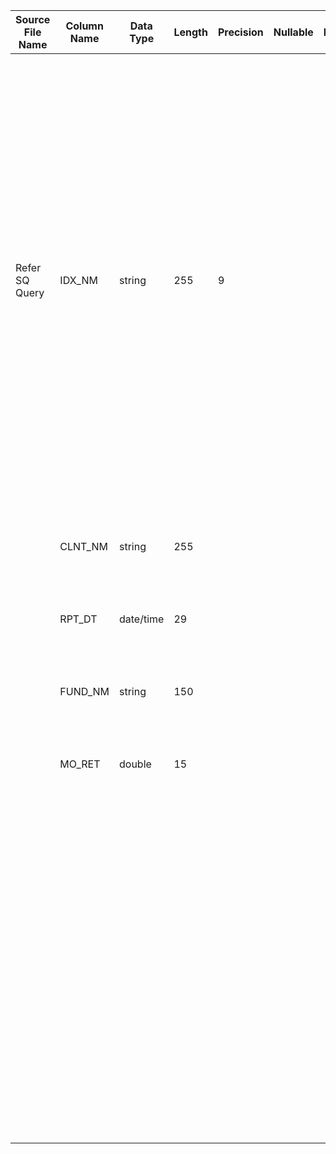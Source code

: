 |	Source File Name	|	Column Name	|	Data Type	|	Length	|	Precision	|	Nullable	|	PK	|	BK	|		|		|		|		|	Target Table Name	|	Column Name	|	Data Type	|	Length	|	Nullable	|	PK	|
|	---	|	---	|	---	|	---	|	---	|	---	|	---	|	---	|	---	|	---	|	---	|	---	|	---	|	---	|	---	|	---	|	---	|	---	|
|	Refer SQ Query	|	IDX_NM	|	string	|	255	|	9	|		|		|	BLUESKY_TXN_FLG	|		|	":LKP.LKP_FID_BENCHMARK_POSITION(<br>:LKP.LKP_FIDUCIARY_CUSTOMER(CLNT_NM),<br>:LKP.LKP_DAY_KEY(RPT_DT),<br>:LKP.LKP_VW_FIDUCIARY_BENCHMARK_INDEX(IDX_NM),<br>:LKP.LKP_VW_FIDUCIARY_FUND(FUND_NM)<br>)<br><br>Table Name: HDM.FID_BENCHMARK_POSITION<br>Condition:  FID_CUST_KEY = IN_FID_CUST_KEY AND DAY_KEY = IN_DAY_KEY AND BMK_IDX_KEY = IN_EXT_BMK_IDX_KEY AND FUND_KEY = IN_FUND_KEY<br>Return Column: BMK_POSN_KEY<br><br>//:LKP.LKP_FIDUCIARY_CUSTOMER(CLNT_NM)<br><br>Table Name: HDM.VW_FIDUCIARY_BENCHMARK_INDEX<br>Condition:  IDX_NM = IDX_NM1<br>Return Column: EXT_BMK_IDX_KEY<br><br>//:LKP.LKP_DAY_KEY(RPT_DT),<br><br>Table Name: HDM.CALENDAR<br>Condition:  CAL_DAY = IN_CAL_DAY<br>Return Column: DAY_KEY<br><br>//:LKP.LKP_VW_FIDUCIARY_BENCHMARK_INDEX(IDX_NM),<br><br>Table Name: HDM.VW_FIDUCIARY_BENCHMARK_INDEX<br>Condition:  IDX_NM = IDX_NM1<br>Return Column: EXT_BMK_IDX_KEY<br><br>//:LKP.LKP_VW_FIDUCIARY_FUND(FUND_NM)<br><br>Table Name: HDM.VW_FIDUCIARY_CUSTOMER<br>Condition:  FID_CUST_NM = CLNT_NM<br>Return Column:FID_CUST_KEY"	|	Update the existing records	|	Table Name : FID_BENCHMARK_POSITION<br>	|	FID_BENCHMARK_POSITION	|	BMK_POSN_KEY	|	"number(p,s)"	|	10	|		|	Y	|
|		|	CLNT_NM	|	string	|	255	|		|		|		|		|		|	<br>//:LKP.LKP_FIDUCIARY_CUSTOMER(CLNT_NM)<br><br>Table Name: HDM.VW_FIDUCIARY_BENCHMARK_INDEX<br>Condition:  IDX_NM = IDX_NM1<br>Return Column: EXT_BMK_IDX_KEY	|		|		|	FID_BENCHMARK_POSITION	|	FID_CUST_KEY	|	"number(p,s)"	|	10	|		|	Y	|
|		|	RPT_DT	|	date/time	|	29	|		|		|		|		|		|	"//:LKP.LKP_DAY_KEY(RPT_DT),<br><br>Table Name: HDM.CALENDAR<br>Condition:  CAL_DAY = IN_CAL_DAY<br>Return Column: DAY_KEY"	|		|		|	FID_BENCHMARK_POSITION	|	DAY_KEY	|	"number(p,s)"	|	10	|		|	Y	|
|		|	FUND_NM	|	string	|	150	|		|		|		|		|		|	<br>//:LKP.LKP_FIDUCIARY_CUSTOMER(CLNT_NM)<br><br>Table Name: HDM.VW_FIDUCIARY_BENCHMARK_INDEX<br>Condition:  IDX_NM = IDX_NM1<br>Return Column: EXT_BMK_IDX_KEY	|		|		|	FID_BENCHMARK_POSITION	|	BMK_IDX_KEY	|	"number(p,s)"	|	10	|		|	Y	|
|		|	MO_RET	|	double	|	15	|		|		|		|		|		|	//:LKP.LKP_VW_FIDUCIARY_FUND(FUND_NM)<br><br>Table Name: HDM.VW_FIDUCIARY_CUSTOMER<br>Condition:  FID_CUST_NM = CLNT_NM<br>Return Column:FID_CUST_KEY	|		|		|	FID_BENCHMARK_POSITION	|	FUND_KEY	|	"number(p,s)"	|	10	|		|		|
|		|		|		|		|		|		|		|	MO_RET	|		|		|		|		|	FID_BENCHMARK_POSITION	|	MO_RET	|	number	|	15	|		|		|
|		|		|		|		|		|		|		|		|		|	Y'	|		|		|	FID_BENCHMARK_POSITION	|	CURR_ROW_FLG	|	varchar2	|	1	|		|		|
|		|		|		|		|		|		|		|		|		|	SYSDATE	|		|		|	FID_BENCHMARK_POSITION	|	ROW_STRT_DTTM	|	date	|	19	|		|		|
|		|		|		|		|		|		|		|		|		|		|		|		|	FID_BENCHMARK_POSITION	|	ROW_STOP_DTTM	|	date	|	19	|		|		|
|		|		|		|		|		|		|		|		|		|		|		|		|	FID_BENCHMARK_POSITION	|	ETL_LOAD_CYC_KEY	|	"number(p,s)"	|	10	|		|		|
|		|		|		|		|		|		|		|		|		|		|		|		|	FID_BENCHMARK_POSITION	|	SRC_SYS_ID	|	number	|	15	|		|		|
|		|		|		|		|		|		|		|		|		|		|		|		|		|		|		|		|		|		|
|		|		|		|		|		|		|		|		|		|		|		|		|		|		|		|		|		|		|
|		|		|		|		|		|		|		|		|		|		|		|		|		|		|		|		|		|		|
|		|		|		|		|		|		|		|		|		|		|		|		|		|		|		|		|		|		|
|		|		|		|		|		|		|		|		|		|		|		|		|		|		|		|		|		|		|
|		|		|		|		|		|		|		|		|		|		|		|		|		|		|		|		|		|		|
|		|		|		|		|		|		|		|		|		|		|		|		|		|		|		|		|		|		|
|		|		|		|		|		|		|		|		|		|		|		|		|		|		|		|		|		|		|
|		|		|		|		|		|		|		|		|		|		|		|		|		|		|		|		|		|		|
|		|		|		|		|		|		|		|		|		|		|		|		|		|		|		|		|		|		|
|		|		|		|		|		|		|		|		|		|		|		|		|		|		|		|		|		|		|
|		|		|		|		|		|		|		|		|		|		|		|		|		|		|		|		|		|		|
|		|		|		|		|		|		|		|		|		|		|		|		|		|		|		|		|		|		|
|		|		|		|		|		|		|		|		|		|		|		|		|		|		|		|		|		|		|
|		|		|		|		|		|		|		|		|		|		|		|		|		|		|		|		|		|		|
|		|		|		|		|		|		|		|		|		|		|		|		|		|		|		|		|		|		|
|		|		|		|		|		|		|		|		|		|		|		|		|		|		|		|		|		|		|
|		|		|		|		|		|		|		|		|		|		|		|		|		|		|		|		|		|		|
|		|		|		|		|		|		|		|		|		|		|		|		|		|		|		|		|		|		|
|		|		|		|		|		|		|		|		|		|		|		|		|		|		|		|		|		|		|
|		|		|		|		|		|		|		|		|		|		|		|		|		|		|		|		|		|		|
|		|		|		|		|		|		|		|		|		|		|		|		|		|		|		|		|		|		|
|		|		|		|		|		|		|		|		|		|		|		|		|		|		|		|		|		|		|
|		|		|		|		|		|		|		|		|		|		|		|		|		|		|		|		|		|		|
|		|		|		|		|		|		|		|		|		|		|		|		|		|		|		|		|		|		|
|		|		|		|		|		|		|		|		|		|		|		|		|		|		|		|		|		|		|
|		|		|		|		|		|		|		|		|		|		|		|		|		|		|		|		|		|		|
|		|		|		|		|		|		|		|		|		|		|		|		|		|		|		|		|		|		|
|		|		|		|		|		|		|		|		|		|		|		|		|		|		|		|		|		|		|
|		|		|		|		|		|		|		|		|		|		|		|		|		|		|		|		|		|		|
|		|		|		|		|		|		|		|		|		|		|		|		|		|		|		|		|		|		|
|		|		|		|		|		|		|		|		|		|		|		|		|		|		|		|		|		|		|
|		|		|		|		|		|		|		|		|		|		|		|		|		|		|		|		|		|		|
|		|		|		|		|		|		|		|		|		|		|		|		|		|		|		|		|		|		|
|		|		|		|		|		|		|		|		|		|		|		|		|		|		|		|		|		|		|
|		|		|		|		|		|		|		|		|		|		|		|		|		|		|		|		|		|		|
|		|		|		|		|		|		|		|		|		|		|		|		|		|		|		|		|		|		|
|		|		|		|		|		|		|		|		|		|		|		|		|		|		|		|		|		|		|
|		|		|		|		|		|		|		|		|		|		|		|		|		|		|		|		|		|		|
|		|		|		|		|		|		|		|		|		|		|		|		|		|		|		|		|		|		|
|		|		|		|		|		|		|		|		|		|		|		|		|		|		|		|		|		|		|
|		|		|		|		|		|		|		|		|		|		|		|		|		|		|		|		|		|		|
|		|		|		|		|		|		|		|		|		|		|		|		|		|		|		|		|		|		|
|		|		|		|		|		|		|		|		|		|		|		|		|		|		|		|		|		|		|
|		|		|		|		|		|		|		|		|		|		|		|		|		|		|		|		|		|		|
|		|		|		|		|		|		|		|		|		|		|		|		|		|		|		|		|		|		|
|		|		|		|		|		|		|		|		|		|		|		|		|		|		|		|		|		|		|
|		|		|		|		|		|		|		|		|		|		|		|		|		|		|		|		|		|		|
|		|		|		|		|		|		|		|		|		|		|		|		|		|		|		|		|		|		|
|		|		|		|		|		|		|		|		|		|		|		|		|		|		|		|		|		|		|
|		|		|		|		|		|		|		|		|		|		|		|		|		|		|		|		|		|		|
|		|		|		|		|		|		|		|		|		|		|		|		|		|		|		|		|		|		|
|		|		|		|		|		|		|		|		|		|		|		|		|		|		|		|		|		|		|
|		|		|		|		|		|		|		|		|		|		|		|		|		|		|		|		|		|		|
|		|		|		|		|		|		|		|		|		|		|		|		|		|		|		|		|		|		|
|		|		|		|		|		|		|		|		|		|		|		|		|		|		|		|		|		|		|
|		|		|		|		|		|		|		|		|		|		|		|		|		|		|		|		|		|		|
|		|		|		|		|		|		|		|		|		|		|		|		|		|		|		|		|		|		|
|		|		|		|		|		|		|		|		|		|		|		|		|		|		|		|		|		|		|
|		|		|		|		|		|		|		|		|		|		|		|		|		|		|		|		|		|		|
|		|		|		|		|		|		|		|		|		|		|		|		|		|		|		|		|		|		|
|		|		|		|		|		|		|		|		|		|		|		|		|		|		|		|		|		|		|
|		|		|		|		|		|		|		|		|		|		|		|		|		|		|		|		|		|		|
|		|		|		|		|		|		|		|		|		|		|		|		|		|		|		|		|		|		|
|		|		|		|		|		|		|		|		|		|		|		|		|		|		|		|		|		|		|
|		|		|		|		|		|		|		|		|		|		|		|		|		|		|		|		|		|		|
